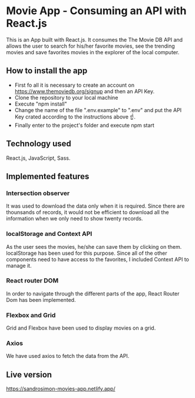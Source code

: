 # Movie App - Consuming an API with React.js
This is an App built with React.js. It consumes the The Movie DB API and allows the user to search for his/her favorite movies, see the trending movies and save favorites movies in the explorer of the local computer.

## How to install the app
* First fo all it is necessary to create an account on https://www.themoviedb.org/signup and then an API Key.
* Clone the repository to your local machine
* Execute "npm install"
* Change the name of the file ".env.example" to ".env" and put the API Key crated according to the instructions above ☝️.
* Finally enter to the project's folder and execute npm start

## Technology used
React.js, JavaScript, Sass.

## Implemented features

### Intersection observer
It was used to download the data only when it is required. Since there are thounsands of records, it would not be efficient to download all the information when we only need to show twenty records.  

### localStorage and Context API
As the user sees the movies, he/she can save them by clicking on them. localStorage has been used for this purpose. Since all of the other components need to have access to the favorites, I included Context API to manage it.

### React router DOM
In order to navigate through the different parts of the app, React Router Dom has been implemented.

### Flexbox and Grid
Grid and Flexbox have been used to display movies on a grid.

### Axios
We have used axios to fetch the data from the API.

## Live version
https://sandrosimon-movies-app.netlify.app/